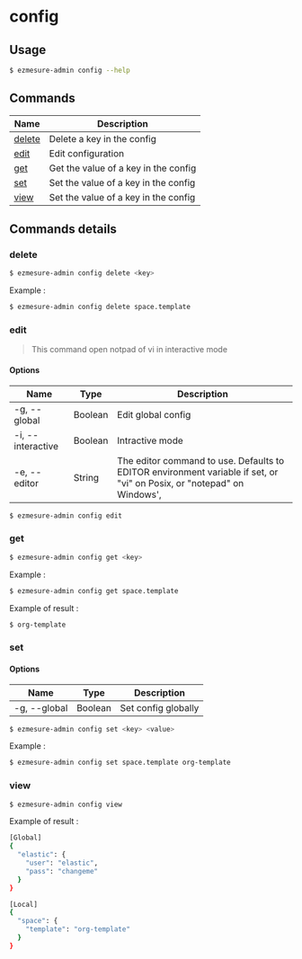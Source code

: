 # config

## Usage

```bash
$ ezmesure-admin config --help
```

## Commands

| Name | Description |
| --- | --- |
| [delete](#delete) <key> | Delete a key in the config |
| [edit](#edit) | Edit configuration |
| [get](#get) <key> | Get the value of a key in the config |
| [set](#set) <key> <value> | Set the value of a key in the config |
| [view](#view) | Set the value of a key in the config |

## Commands details

### delete

```bash
$ ezmesure-admin config delete <key>
```

Example :

```bash
$ ezmesure-admin config delete space.template
```

### edit

> This command open notpad of vi in interactive mode

#### Options
| Name | Type | Description |
|--- | --- | --- |
| -g, --global | Boolean | Edit global config |
| -i, --interactive | Boolean | Intractive mode |
| -e, --editor | String | The editor command to use. Defaults to EDITOR environment variable if set, or "vi" on Posix, or "notepad" on Windows', |

```bash
$ ezmesure-admin config edit
```
### get

```bash
$ ezmesure-admin config get <key>
```

Example :

```bash
$ ezmesure-admin config get space.template
```

Example of result :

```bash
$ org-template
```

### set

#### Options
| Name | Type | Description |
|--- | --- | --- |
| -g, --global | Boolean | Set config globally |

```bash
$ ezmesure-admin config set <key> <value>
```

Example :

```bash
$ ezmesure-admin config set space.template org-template
```

### view

```bash
$ ezmesure-admin config view
```

Example of result :

```bash
[Global]
{
  "elastic": {
    "user": "elastic",
    "pass": "changeme"
  }
}

[Local]
{
  "space": {
    "template": "org-template"
  }
}
```